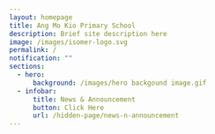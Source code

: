 ```yaml
---
layout: homepage
title: Ang Mo Kio Primary School
description: Brief site description here
image: /images/isomer-logo.svg
permalink: /
notification: ""
sections:
  - hero:
      background: /images/hero backgound image.gif
  - infobar:
      title: News & Announcement
      button: Click Here
      url: /hidden-page/news-n-announcement
---
```


